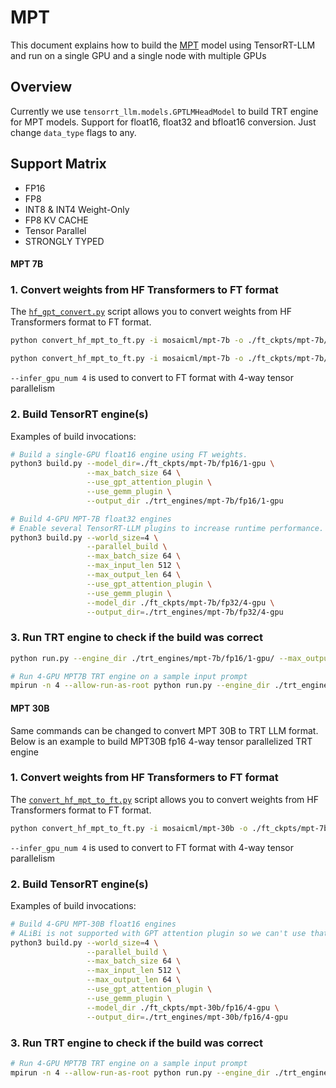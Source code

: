 # MPT

This document explains how to build the [MPT](https://huggingface.co/mosaicml/mpt-7b) model using TensorRT-LLM and run on a single GPU and  a single node with multiple GPUs

## Overview
Currently we use `tensorrt_llm.models.GPTLMHeadModel` to build TRT engine for MPT models.
Support for float16, float32 and bfloat16 conversion. Just change `data_type` flags to any.

## Support Matrix
  * FP16
  * FP8
  * INT8 & INT4 Weight-Only
  * FP8 KV CACHE
  * Tensor Parallel
  * STRONGLY TYPED

#### MPT 7B

### 1. Convert weights from HF Transformers to FT format

The [`hf_gpt_convert.py`](./convert_hf_mpt_to_ft.py) script allows you to convert weights from HF Transformers format to FT format.

```bash
python convert_hf_mpt_to_ft.py -i mosaicml/mpt-7b -o ./ft_ckpts/mpt-7b/fp16/ -t float16

python convert_hf_mpt_to_ft.py -i mosaicml/mpt-7b -o ./ft_ckpts/mpt-7b/fp32/ --tensor_parallelism 4 -t float32
```

`--infer_gpu_num 4` is used to convert to FT format with 4-way tensor parallelism


### 2. Build TensorRT engine(s)

Examples of build invocations:

```bash
# Build a single-GPU float16 engine using FT weights.
python3 build.py --model_dir=./ft_ckpts/mpt-7b/fp16/1-gpu \
                 --max_batch_size 64 \
                 --use_gpt_attention_plugin \
                 --use_gemm_plugin \
                 --output_dir ./trt_engines/mpt-7b/fp16/1-gpu

# Build 4-GPU MPT-7B float32 engines
# Enable several TensorRT-LLM plugins to increase runtime performance. It also helps with build time.
python3 build.py --world_size=4 \
                 --parallel_build \
                 --max_batch_size 64 \
                 --max_input_len 512 \
                 --max_output_len 64 \
                 --use_gpt_attention_plugin \
                 --use_gemm_plugin \
                 --model_dir ./ft_ckpts/mpt-7b/fp32/4-gpu \
                 --output_dir=./trt_engines/mpt-7b/fp32/4-gpu
```

### 3. Run TRT engine to check if the build was correct

```bash
python run.py --engine_dir ./trt_engines/mpt-7b/fp16/1-gpu/ --max_output_len 10

# Run 4-GPU MPT7B TRT engine on a sample input prompt
mpirun -n 4 --allow-run-as-root python run.py --engine_dir ./trt_engines/mpt-7b/fp32/4-gpu/ --max_output_len 10
```

#### MPT 30B

Same commands can be changed to convert MPT 30B to TRT LLM format. Below is an example to build MPT30B fp16 4-way tensor parallelized TRT engine

### 1. Convert weights from HF Transformers to FT format

The [`convert_hf_mpt_to_ft.py`](./convert_hf_mpt_to_ft.py) script allows you to convert weights from HF Transformers format to FT format.


```bash
python convert_hf_mpt_to_ft.py -i mosaicml/mpt-30b -o ./ft_ckpts/mpt-7b/fp16/ --tensor_parallelism 4 -t float16
```

`--infer_gpu_num 4` is used to convert to FT format with 4-way tensor parallelism


### 2. Build TensorRT engine(s)

Examples of build invocations:

```bash
# Build 4-GPU MPT-30B float16 engines
# ALiBi is not supported with GPT attention plugin so we can't use that plugin to increase runtime performance
python3 build.py --world_size=4 \
                 --parallel_build \
                 --max_batch_size 64 \
                 --max_input_len 512 \
                 --max_output_len 64 \
                 --use_gpt_attention_plugin \
                 --use_gemm_plugin \
                 --model_dir ./ft_ckpts/mpt-30b/fp16/4-gpu \
                 --output_dir=./trt_engines/mpt-30b/fp16/4-gpu
```

### 3. Run TRT engine to check if the build was correct

```bash
# Run 4-GPU MPT7B TRT engine on a sample input prompt
mpirun -n 4 --allow-run-as-root python run.py --engine_dir ./trt_engines/mpt-30b/fp16/4-gpu/ --max_output_len 10
```
